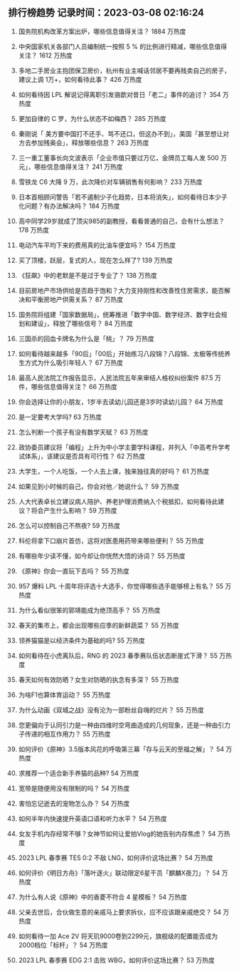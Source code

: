 
## 排行榜趋势 记录时间：2023-03-08 02:16:24
  
  1. 国务院机构改革方案出炉，哪些信息值得关注？ 1884 万热度
    
  2. 中央国家机关各部门人员编制统一按照 5 % 的比例进行精减，哪些信息值得关注？ 1612 万热度
    
  3. 多地二手房业主抱团保卫房价，杭州有业主喊话邻居不要再贱卖自己的房子，建议上调 1万+，如何看待此事？ 426 万热度
    
  4. 如何看待因 LPL 解说记得离职引发骆歆对昔日「老二」事件的追讨？ 354 万热度
    
  5. 更加自律的 C 罗，为什么状态不如梅西？ 285 万热度
    
  6. 秦刚说「 美方要中国打不还手、骂不还口，但这办不到」，美国「甚至想让对方去参加残奥会」，释放哪些信息？ 263 万热度
    
  7. 三一重工董事长向文波表示「企业市值只要过万亿，金牌员工每人发 500 万元」，哪些信息值得关注？ 241 万热度
    
  8. 雪铁龙 C6 大降 9 万，此次降价对车辆销售有何影响？ 233 万热度
    
  9. 日本首相顾问警告「若不遏制少子化趋势，日本将消失」，如何看待日本少子化问题？有办法解决吗？ 184 万热度
    
  10. 高中同学29岁就成了顶尖985的副教授，看看普通的自己，会有什么想法？ 178 万热度
    
  11. 电动汽车平均下来的费用真的比油车便宜吗？ 154 万热度
    
  12. 买了顶楼，跃层，复式的人，现在怎么样了? 139 万热度
    
  13. 《狂飙》中的老默是不是过于专业了？ 138 万热度
    
  14. 目前房地产市场供给是否趋于饱和？大力支持刚性和改善性住房需求，能否解决和平衡房地产供需关系？ 87 万热度
    
  15. 国务院将组建「国家数据局」，统筹推进「数字中国、数字经济、数字社会规划和建设」，释放了哪些信号？ 84 万热度
    
  16. 三国杀的回血卡牌名为什么是「桃」？ 79 万热度
    
  17. 如何看待越来越多「90后」「00后」开始练习八段锦？八段锦、太极等传统养生方式为什么吸引年轻人？ 67 万热度
    
  18. 最高人民法院工作报告显示，人民法院五年来审结人格权纠纷案件 87.5 万件，哪些信息值得关注？ 66 万热度
    
  19. 你会选择让你的小朋友，1岁半去读幼儿园还是3岁时读幼儿园？ 64 万热度
    
  20. 是一定要考大学吗? 63 万热度
    
  21. 怎么判断一个孩子有没有数学天赋？ 63 万热度
    
  22. 政协委员建议将「编程」上升为中小学主要学科课程，并列入「中高考升学考试体系」，该建议是否具有可行性？ 62 万热度
    
  23. 大学生，一个人吃饭，一个人去上课，独来独往真的好吗？ 61 万热度
    
  24. 如果见到小时候的自己，你会对他／她说什么？ 59 万热度
    
  25. 人大代表卓长立建议病人陪护、养老护理消费纳入个税抵扣，如何看待此建议？将会产生什么影响？ 59 万热度
    
  26. 怎么可以控制自己不熬夜? 59 万热度
    
  27. 科伦将拿下口崩片首仿，这将对医患用药带来哪些便利？ 55 万热度
    
  28. 有哪些年少读不懂，如今却让你恍然大悟的诗词？ 55 万热度
    
  29. 《原神》你会一直玩下去吗？ 55 万热度
    
  30. 957 爆料 LPL 十周年将评选十大选手，你觉得哪些选手能够榜上有名？ 55 万热度
    
  31. 为什么看似很笨的郭靖能成为绝顶高手？ 55 万热度
    
  32. 春天的集市上，都会出现哪些应季的新鲜蔬菜？ 55 万热度
    
  33. 领养猫猫是以经济条件为基础的吗? 55 万热度
    
  34. 如何看待在小虎离队后，RNG 的 2023 春季赛队伍状态断崖式下滑？ 55 万热度
    
  35. 春天如何有效防晒？女生对防晒的执念有多深？ 55 万热度
    
  36. 为啥F1也算体育运动？ 55 万热度
    
  37. 为什么动画《双城之战》没有沦为一部粉丝自嗨的烂片？ 55 万热度
    
  38. 您更偏向于认同引力是一种由四维时空弯曲造成的几何现象，还是一种由引力子传递的相互作用力？ 55 万热度
    
  39. 如何评价《原神》3.5版本风花的呼吸第三幕「存与云天的至福之解」？ 54 万热度
    
  40. 求推荐一个适合新手养猫的品种? 54 万热度
    
  41. 宽带是随便用没有限制的吗？ 54 万热度
    
  42. 害怕忘记逝去的宠物怎么办？ 54 万热度
    
  43. 如何半年内快速提升英语口语和听力水平？ 54 万热度
    
  44. 女友手机内存经常不够？女神节如何让爱拍Vlog的她告别内存焦虑？ 54 万热度
    
  45. 2023 LPL 春季赛 TES 0:2 不敌 LNG，如何评价这场比赛？ 54 万热度
    
  46. 如何评价《明日方舟》「落叶逐火」联动限定6星干员「麒麟X夜刀」？ 54 万热度
    
  47. 为什么有人说《原神》中的香菱不符合 4 星模板？ 54 万热度
    
  48. 父亲去世后，合伙做生意的亲戚马上要求拆伙，应不应该跟亲戚绝交？ 54 万热度
    
  49. 如何看待一加 Ace 2V 将天玑9000卷到2299元，旗舰级的配置能否成为2000档位「标杆」？ 54 万热度
    
  50. 2023 LPL 春季赛 EDG 2:1 击败 WBG，如何评价这场比赛？ 53 万热度
    